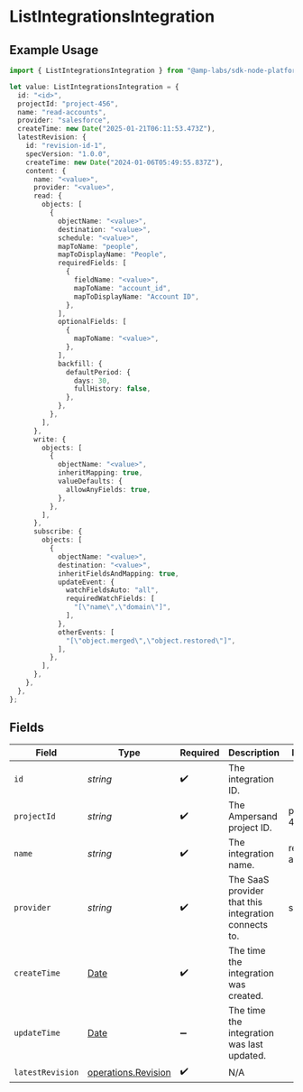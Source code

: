 # ListIntegrationsIntegration

## Example Usage

```typescript
import { ListIntegrationsIntegration } from "@amp-labs/sdk-node-platform/models/operations";

let value: ListIntegrationsIntegration = {
  id: "<id>",
  projectId: "project-456",
  name: "read-accounts",
  provider: "salesforce",
  createTime: new Date("2025-01-21T06:11:53.473Z"),
  latestRevision: {
    id: "revision-id-1",
    specVersion: "1.0.0",
    createTime: new Date("2024-01-06T05:49:55.837Z"),
    content: {
      name: "<value>",
      provider: "<value>",
      read: {
        objects: [
          {
            objectName: "<value>",
            destination: "<value>",
            schedule: "<value>",
            mapToName: "people",
            mapToDisplayName: "People",
            requiredFields: [
              {
                fieldName: "<value>",
                mapToName: "account_id",
                mapToDisplayName: "Account ID",
              },
            ],
            optionalFields: [
              {
                mapToName: "<value>",
              },
            ],
            backfill: {
              defaultPeriod: {
                days: 30,
                fullHistory: false,
              },
            },
          },
        ],
      },
      write: {
        objects: [
          {
            objectName: "<value>",
            inheritMapping: true,
            valueDefaults: {
              allowAnyFields: true,
            },
          },
        ],
      },
      subscribe: {
        objects: [
          {
            objectName: "<value>",
            destination: "<value>",
            inheritFieldsAndMapping: true,
            updateEvent: {
              watchFieldsAuto: "all",
              requiredWatchFields: [
                "[\"name\",\"domain\"]",
              ],
            },
            otherEvents: [
              "[\"object.merged\",\"object.restored\"]",
            ],
          },
        ],
      },
    },
  },
};
```

## Fields

| Field                                                                                         | Type                                                                                          | Required                                                                                      | Description                                                                                   | Example                                                                                       |
| --------------------------------------------------------------------------------------------- | --------------------------------------------------------------------------------------------- | --------------------------------------------------------------------------------------------- | --------------------------------------------------------------------------------------------- | --------------------------------------------------------------------------------------------- |
| `id`                                                                                          | *string*                                                                                      | :heavy_check_mark:                                                                            | The integration ID.                                                                           |                                                                                               |
| `projectId`                                                                                   | *string*                                                                                      | :heavy_check_mark:                                                                            | The Ampersand project ID.                                                                     | project-456                                                                                   |
| `name`                                                                                        | *string*                                                                                      | :heavy_check_mark:                                                                            | The integration name.                                                                         | read-accounts                                                                                 |
| `provider`                                                                                    | *string*                                                                                      | :heavy_check_mark:                                                                            | The SaaS provider that this integration connects to.                                          | salesforce                                                                                    |
| `createTime`                                                                                  | [Date](https://developer.mozilla.org/en-US/docs/Web/JavaScript/Reference/Global_Objects/Date) | :heavy_check_mark:                                                                            | The time the integration was created.                                                         |                                                                                               |
| `updateTime`                                                                                  | [Date](https://developer.mozilla.org/en-US/docs/Web/JavaScript/Reference/Global_Objects/Date) | :heavy_minus_sign:                                                                            | The time the integration was last updated.                                                    |                                                                                               |
| `latestRevision`                                                                              | [operations.Revision](../../models/operations/revision.md)                                    | :heavy_check_mark:                                                                            | N/A                                                                                           |                                                                                               |